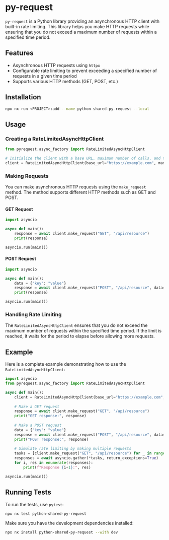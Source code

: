 # py-request

`py-request` is a Python library providing an asynchronous HTTP client with built-in rate limiting. This library helps you make HTTP requests while ensuring that you do not exceed a maximum number of requests within a specified time period.

## Features

- Asynchronous HTTP requests using `httpx`
- Configurable rate limiting to prevent exceeding a specified number of requests in a given time period
- Supports various HTTP methods (GET, POST, etc.)

## Installation

```sh
npx nx run <PROJECT>:add --name python-shared-py-request --local
```

## Usage

### Creating a RateLimitedAsyncHttpClient

```python
from pyrequest.async_factory import RateLimitedAsyncHttpClient

# Initialize the client with a base URL, maximum number of calls, and time period (in seconds)
client = RateLimitedAsyncHttpClient(base_url="https://example.com", max_calls=5, period=60)
```

### Making Requests

You can make asynchronous HTTP requests using the `make_request` method. The method supports different HTTP methods such as GET and POST.

#### GET Request

```python
import asyncio

async def main():
    response = await client.make_request("GET", "/api/resource")
    print(response)

asyncio.run(main())
```

#### POST Request

```python
import asyncio

async def main():
    data = {"key": "value"}
    response = await client.make_request("POST", "/api/resource", data=data)
    print(response)

asyncio.run(main())
```

### Handling Rate Limiting

The `RateLimitedAsyncHttpClient` ensures that you do not exceed the maximum number of requests within the specified time period. If the limit is reached, it waits for the period to elapse before allowing more requests.

## Example

Here is a complete example demonstrating how to use the `RateLimitedAsyncHttpClient`:

```python
import asyncio
from pyrequest.async_factory import RateLimitedAsyncHttpClient

async def main():
    client = RateLimitedAsyncHttpClient(base_url="https://example.com", max_calls=5, period=60)
    
    # Make a GET request
    response = await client.make_request("GET", "/api/resource")
    print("GET response:", response)
    
    # Make a POST request
    data = {"key": "value"}
    response = await client.make_request("POST", "/api/resource", data=data)
    print("POST response:", response)
    
    # Simulate rate limiting by making multiple requests
    tasks = [client.make_request("GET", "/api/resource") for _ in range(10)]
    responses = await asyncio.gather(*tasks, return_exceptions=True)
    for i, res in enumerate(responses):
        print(f"Response {i+1}:", res)

asyncio.run(main())
```

## Running Tests

To run the tests, use `pytest`:

```sh
npx nx test python-shared-py-request
```

Make sure you have the development dependencies installed:

```sh
npx nx install python-shared-py-request --with dev
```

